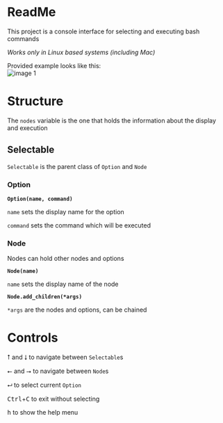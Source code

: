 # ReadMe

This project is a console interface for selecting and executing bash commands

*Works only in Linux based systems (including Mac)*

Provided example looks like this:  
![image 1](http://thephisics101.eu/images/image-1.png)

# Structure

The `nodes` variable is the one that holds the information about the display and execution

## Selectable

`Selectable` is the parent class of `Option` and `Node`

### Option

**`Option(name, command)`**

`name` sets the display name for the option

`command` sets the command which will be executed

### Node

Nodes can hold other nodes and options

**`Node(name)`**

`name` sets the display name of the node  

**`Node.add_children(*args)`**

`*args` are the nodes and options, can be chained

# Controls

<kbd>⭡</kbd> and <kbd>⭣</kbd> to navigate between `Selectable`s

<kbd>⭠</kbd> and <kbd>⭢</kbd> to navigate between `Node`s

<kbd>⮠</kbd> to select current `Option`

<kbd>Ctrl</kbd>+<kbd>C</kbd> to exit without selecting

<kbd>h</kbd> to show the help menu
